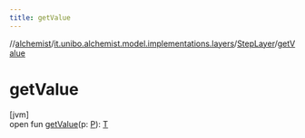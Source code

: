```yaml
---
title: getValue
---
```

//[alchemist](../../../index.html)/[it.unibo.alchemist.model.implementations.layers](../index.html)/[StepLayer](index.html)/[getValue](get-value.html)



# getValue



[jvm]\
open fun [getValue](get-value.html)(p: [P](../../it.unibo.alchemist.model.interfaces/-route/index.html)): [T](index.html)




